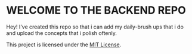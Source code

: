 # WELCOME TO THE BACKEND REPO

Hey! I've created this repo so that i can add my daily-brush ups that i do and upload the concepts that i polish oftenly.

This project is licensed under the [MIT License](LICENSE).
